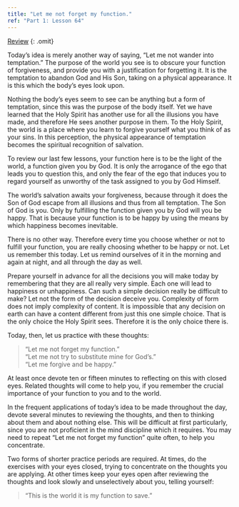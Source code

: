 ```yaml
---
title: "Let me not forget my function."
ref: "Part 1: Lesson 64"
---
```


<a class="hide-review" href="/acim/workbook/l082/#l064">Review</a>
{: .omit}

Today’s idea is merely another way of saying, “Let me not wander into
temptation.” The purpose of the world you see is to obscure your
function of forgiveness, and provide you with a justification for
forgetting it. It is the temptation to abandon God and His Son, taking
on a physical appearance. It is this which the body’s eyes look upon.

Nothing the body’s eyes seem to see can be anything but a form of
temptation, since this was the purpose of the body itself. Yet we have
learned that the Holy Spirit has another use for all the illusions you
have made, and therefore He sees another purpose in them. To the Holy
Spirit, the world is a place where you learn to forgive yourself what
you think of as your sins. In this perception, the physical appearance
of temptation becomes the spiritual recognition of salvation.

To review our last few lessons, your function here is to be the light of
the world, a function given you by God. It is only the arrogance of the
ego that leads you to question this, and only the fear of the ego that
induces you to regard yourself as unworthy of the task assigned to you
by God Himself.

The world’s salvation awaits your forgiveness, because through it does
the Son of God escape from all illusions and thus from all temptation.
The Son of God is you. Only by fulfilling the function given you by God
will you be happy. That is because your function is to be happy by using
the means by which happiness becomes inevitable.

There is no other way. Therefore every time you choose whether or not to
fulfill your function, you are really choosing whether to be happy or
not. Let us remember this today. Let us remind ourselves of it in the
morning and again at night, and all through the day as well.

Prepare yourself in advance for all the decisions you will make today by
remembering that they are all really very simple. Each one will lead to
happiness or unhappiness. Can such a simple decision
really be difficult to make? Let not the form of the decision deceive
you. Complexity of form does not imply complexity of content. It is
impossible that any decision on earth can have a content different from
just this one simple choice. That is the only choice the Holy Spirit
sees. Therefore it is the only choice there is.

Today, then, let us practice with these thoughts:

> “Let me not forget my function.”<br/>
> “Let me not try to substitute mine for God’s.”<br/>
> “Let me forgive and be happy.”

At least once devote ten or fifteen minutes to reflecting on this with
closed eyes. Related thoughts will come to help you, if you remember the
crucial importance of your function to you and to the world.

In the frequent applications of today’s idea to be made throughout the
day, devote several minutes to reviewing the thoughts, and then to
thinking about them and about nothing else. This will be difficult at
first particularly, since you are not proficient in the mind discipline
which it requires. You may need to repeat “Let me not forget my function”
quite often, to help you concentrate.

Two forms of shorter practice periods are required. At times, do the
exercises with your eyes closed, trying to concentrate on the thoughts
you are applying. At other times keep your eyes open after reviewing the
thoughts and look slowly and unselectively about you, telling yourself:

> “This is the world it is my function to save.”

